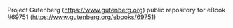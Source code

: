 Project Gutenberg (https://www.gutenberg.org) public repository for
eBook #69751 (https://www.gutenberg.org/ebooks/69751)
